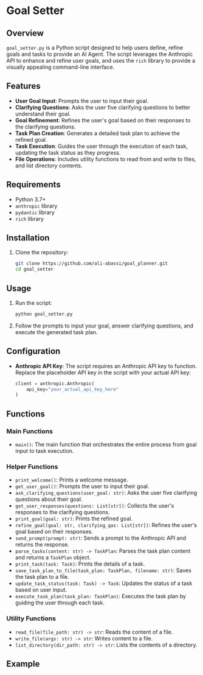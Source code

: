 # Goal Setter

## Overview

`goal_setter.py` is a Python script designed to help users define, refine goals and tasks to provide an AI Agent. The script leverages the Anthropic API to enhance and refine user goals, and uses the `rich` library to provide a visually appealing command-line interface.

## Features

- **User Goal Input**: Prompts the user to input their goal.
- **Clarifying Questions**: Asks the user five clarifying questions to better understand their goal.
- **Goal Refinement**: Refines the user's goal based on their responses to the clarifying questions.
- **Task Plan Creation**: Generates a detailed task plan to achieve the refined goal.
- **Task Execution**: Guides the user through the execution of each task, updating the task status as they progress.
- **File Operations**: Includes utility functions to read from and write to files, and list directory contents.

## Requirements

- Python 3.7+
- `anthropic` library
- `pydantic` library
- `rich` library

## Installation

1. Clone the repository:
    ```sh
    git clone https://github.com/ali-abassi/goal_planner.git
    cd goal_setter
    ```


## Usage

1. Run the script:
    ```sh
    python goal_setter.py
    ```

2. Follow the prompts to input your goal, answer clarifying questions, and execute the generated task plan.

## Configuration

- **Anthropic API Key**: The script requires an Anthropic API key to function. Replace the placeholder API key in the script with your actual API key:
    ```python
    client = anthropic.Anthropic(
        api_key="your_actual_api_key_here"
    )
    ```

## Functions

### Main Functions

- `main()`: The main function that orchestrates the entire process from goal input to task execution.

### Helper Functions

- `print_welcome()`: Prints a welcome message.
- `get_user_goal()`: Prompts the user to input their goal.
- `ask_clarifying_questions(user_goal: str)`: Asks the user five clarifying questions about their goal.
- `get_user_responses(questions: List[str])`: Collects the user's responses to the clarifying questions.
- `print_goal(goal: str)`: Prints the refined goal.
- `refine_goal(goal: str, clarifying_qas: List[str])`: Refines the user's goal based on their responses.
- `send_prompt(prompt: str)`: Sends a prompt to the Anthropic API and returns the response.
- `parse_tasks(content: str) -> TaskPlan`: Parses the task plan content and returns a `TaskPlan` object.
- `print_task(task: Task)`: Prints the details of a task.
- `save_task_plan_to_file(task_plan: TaskPlan, filename: str)`: Saves the task plan to a file.
- `update_task_status(task: Task) -> Task`: Updates the status of a task based on user input.
- `execute_task_plan(task_plan: TaskPlan)`: Executes the task plan by guiding the user through each task.

### Utility Functions

- `read_file(file_path: str) -> str`: Reads the content of a file.
- `write_file(args: str) -> str`: Writes content to a file.
- `list_directory(dir_path: str) -> str`: Lists the contents of a directory.

## Example

